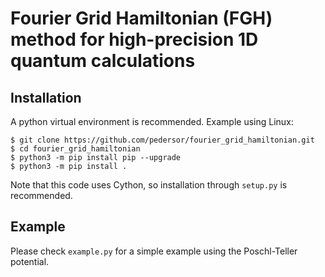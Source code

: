 # Fourier Grid Hamiltonian (FGH) method for high-precision 1D quantum  calculations

## Installation
A python virtual environment is recommended. Example using Linux:
```
$ git clone https://github.com/pedersor/fourier_grid_hamiltonian.git
$ cd fourier_grid_hamiltonian
$ python3 -m pip install pip --upgrade
$ python3 -m pip install .
```
Note that this code uses Cython, so installation through `setup.py` is recommended.

## Example

Please check `example.py` for a simple example using the Poschl-Teller potential.
